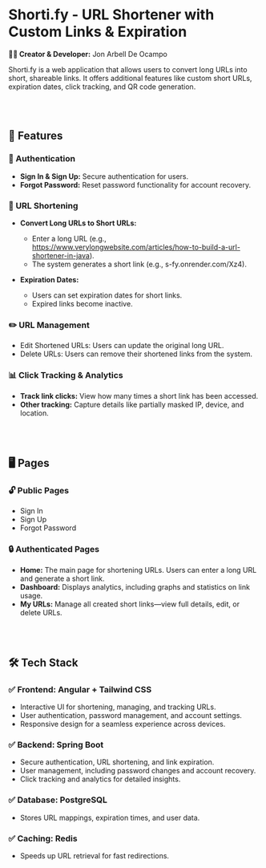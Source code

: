 # Shorti.fy - URL Shortener with Custom Links & Expiration


**👨‍💻 Creator & Developer:** Jon Arbell De Ocampo

Shorti.fy is a web application that allows users to convert long URLs into short, shareable links. It offers additional features like custom short URLs, expiration dates, click tracking, and QR code generation.

<br><br>

## 🚀 Features
### 🔑 Authentication
- **Sign In & Sign Up:** Secure authentication for users.
- **Forgot Password:** Reset password functionality for account recovery.


### 🔗 URL Shortening
- **Convert Long URLs to Short URLs:**
  - Enter a long URL (e.g., https://www.verylongwebsite.com/articles/how-to-build-a-url-shortener-in-java).
  - The system generates a short link (e.g., s-fy.onrender.com/Xz4).

- **Expiration Dates:**
  - Users can set expiration dates for short links.
  - Expired links become inactive.



### ✏️ URL Management
- Edit Shortened URLs: Users can update the original long URL.
- Delete URLs: Users can remove their shortened links from the system.


### 📊 Click Tracking & Analytics
- **Track link clicks:** View how many times a short link has been accessed.
- **Other tracking:** Capture details like partially masked IP, device, and location.


<br><br>



## 🖥️ Pages

### 🔓 Public Pages
- Sign In
- Sign Up
- Forgot Password

### 🔒 Authenticated Pages
- **Home:** The main page for shortening URLs. Users can enter a long URL and generate a short link.
- **Dashboard:** Displays analytics, including graphs and statistics on link usage.
- **My URLs:** Manage all created short links—view full details, edit, or delete URLs.


<br><br>



## 🛠 Tech Stack
### ✅ **Frontend:** Angular + Tailwind CSS

- Interactive UI for shortening, managing, and tracking URLs.
- User authentication, password management, and account settings.
- Responsive design for a seamless experience across devices.


### ✅ **Backend:** Spring Boot

- Secure authentication, URL shortening, and link expiration.
- User management, including password changes and account recovery.
- Click tracking and analytics for detailed insights.


### ✅ **Database:** PostgreSQL

- Stores URL mappings, expiration times, and user data.


### ✅ **Caching:** Redis

- Speeds up URL retrieval for fast redirections.